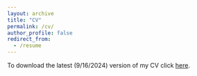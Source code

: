 ```yaml
---
layout: archive
title: "CV"
permalink: /cv/
author_profile: false
redirect_from:
  - /resume
---
```


To download the latest (9/16/2024) version of my CV click [here](/files/SamanEN-CV.pdf).
